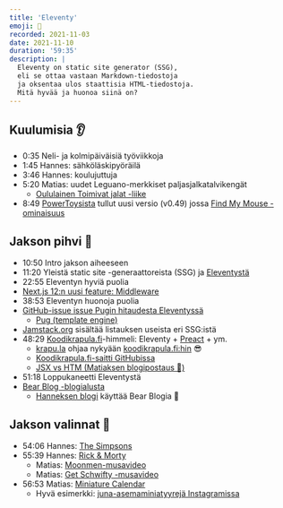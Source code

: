 ```yaml
---
title: 'Eleventy'
emoji: 🦝
recorded: 2021-11-03
date: 2021-11-10
duration: '59:35'
description: |
  Eleventy on static site generator (SSG),
  eli se ottaa vastaan Markdown-tiedostoja
  ja oksentaa ulos staattisia HTML-tiedostoja.
  Mitä hyvää ja huonoa siinä on?
---
```


## Kuulumisia 👂

- 0:35 Neli- ja kolmipäiväisiä työviikkoja
- 1:45 Hannes: sähköläskipyöräilä
- 3:46 Hannes: koulujuttuja
- 5:20 Matias: uudet Leguano-merkkiset paljasjalkatalvikengät
  - [Oululainen Toimivat jalat -liike][toimivat-jalat]
- 8:49 [PowerToysista][powertoys] tullut uusi versio (v0.49)
  jossa [Find My Mouse -ominaisuus][powertoys-find-my-mouse]

## Jakson pihvi 🥩

- 10:50 Intro jakson aiheeseen
- 11:20 Yleistä static site -generaattoreista (SSG) ja [Eleventystä][11ty]
- 22:55 Eleventyn hyviä puolia
- [Next.js 12:n uusi feature: Middleware][next.js-middleware]
- 38:53 Eleventyn huonoja puolia
- [GitHub-issue issue Pugin hitaudesta Eleventyssä][pug-issue]
  - [Pug (template engine)][pug]
- [Jamstack.org][jamstack] sisältää listauksen useista eri SSG:istä
- 48:29 [Koodikrapula.fi][kk.fi]-himmeli: Eleventy + [Preact][preact] + ym.
  - [krapu.la][krapu.la] ohjaa nykyään [koodikrapula.fi:hin][kk.fi] 😎
  - [Koodikrapula.fi-saitti GitHubissa][kk.fi-github]
  - [JSX vs HTM (Matiaksen blogipostaus 🤘)][jsx-vs-htm]
- 51:18 Loppukaneetti Eleventystä
- [Bear Blog -blogialusta][bear-blog]
  - [Hanneksen blogi][hanki-blog] käyttää Bear Blogia 🤙

## Jakson valinnat 🍱

- 54:06 Hannes: [The Simpsons][simpsons]
- 55:39 Hannes: [Rick & Morty][rick-and-morty]
  - Matias: [Moonmen-musavideo][moonmen]
  - Matias: [Get Schwifty -musavideo][get-schwifty]
- 56:53 Matias: [Miniature Calendar][miniature-calendar]
  - Hyvä esimerkki: [juna-asemaminiatyyrejä Instagramissa][miniature-calendar-ig]

[11ty]: https://www.11ty.dev/
[bear-blog]: https://bearblog.dev/
[get-schwifty]: https://www.youtube.com/watch?v=I1188GO4p1E
[hanki-blog]: https://hanki.bearblog.dev/
[jamstack]: https://jamstack.org/
[jsx-vs-htm]: https://mtsknn.fi/blog/jsx-vs-htm-hyperscript-tagged-markup/
[kk.fi-github]: https://github.com/koodikrapula/koodikrapula.fi
[kk.fi]: https://koodikrapula.fi/
[krapu.la]: https://krapu.la/
[miniature-calendar-ig]: https://www.instagram.com/p/CU_kDhFhovt/
[miniature-calendar]: https://miniature-calendar.com/
[moonmen]: https://www.youtube.com/watch?v=TgqiSBxvdws
[next.js-middleware]: https://nextjs.org/blog/next-12#introducing-middleware
[powertoys-find-my-mouse]: https://docs.microsoft.com/en-us/windows/powertoys/mouse-utilities
[powertoys]: https://github.com/microsoft/PowerToys
[preact]: https://preactjs.com/
[pug-issue]: https://github.com/11ty/eleventy/issues/1926
[pug]: https://pugjs.org/
[rick-and-morty]: https://www.imdb.com/title/tt2861424/
[simpsons]: https://www.imdb.com/title/tt0096697/
[toimivat-jalat]: https://www.toimivatjalat.fi/

